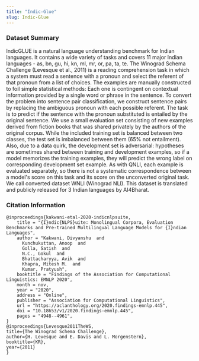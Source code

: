 ```yaml
---
title: "Indic-Glue"
slug: Indic-Glue
---
```


### Dataset Summary

IndicGLUE is a natural language understanding benchmark for Indian languages. It contains a wide
variety of tasks and covers 11 major Indian languages - as, bn, gu, hi, kn, ml, mr, or, pa, ta, te.
The Winograd Schema Challenge (Levesque et al., 2011) is a reading comprehension task
in which a system must read a sentence with a pronoun and select the referent of that pronoun from
a list of choices. The examples are manually constructed to foil simple statistical methods: Each
one is contingent on contextual information provided by a single word or phrase in the sentence.
To convert the problem into sentence pair classification, we construct sentence pairs by replacing
the ambiguous pronoun with each possible referent. The task is to predict if the sentence with the
pronoun substituted is entailed by the original sentence. We use a small evaluation set consisting of
new examples derived from fiction books that was shared privately by the authors of the original
corpus. While the included training set is balanced between two classes, the test set is imbalanced
between them (65% not entailment). Also, due to a data quirk, the development set is adversarial:
hypotheses are sometimes shared between training and development examples, so if a model memorizes the
training examples, they will predict the wrong label on corresponding development set
example. As with QNLI, each example is evaluated separately, so there is not a systematic correspondence
between a model's score on this task and its score on the unconverted original task. We
call converted dataset WNLI (Winograd NLI). This dataset is translated and publicly released for 3
Indian languages by AI4Bharat.

### Citation Information

```
@inproceedings{kakwani-etal-2020-indicnlpsuite,
    title = "{I}ndic{NLPS}uite: Monolingual Corpora, Evaluation Benchmarks and Pre-trained Multilingual Language Models for {I}ndian Languages",
    author = "Kakwani, Divyanshu  and
      Kunchukuttan, Anoop  and
      Golla, Satish  and
      N.C., Gokul  and
      Bhattacharyya, Avik  and
      Khapra, Mitesh M.  and
      Kumar, Pratyush",
    booktitle = "Findings of the Association for Computational Linguistics: EMNLP 2020",
    month = nov,
    year = "2020",
    address = "Online",
    publisher = "Association for Computational Linguistics",
    url = "https://aclanthology.org/2020.findings-emnlp.445",
    doi = "10.18653/v1/2020.findings-emnlp.445",
    pages = "4948--4961",
}
@inproceedings{Levesque2011TheWS,
title={The Winograd Schema Challenge},
author={H. Levesque and E. Davis and L. Morgenstern},
booktitle={KR},
year={2011}
}
```

